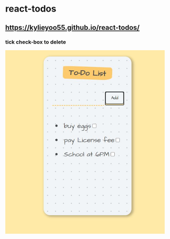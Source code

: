 # react-todos
## https://kylieyoo55.github.io/react-todos/
### tick check-box to delete

![My image](https://github.com/kylieyoo55/react-todos/blob/master/src/pic01.JPG?raw=true)
